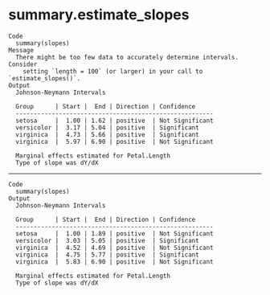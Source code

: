 # summary.estimate_slopes

    Code
      summary(slopes)
    Message
      There might be too few data to accurately determine intervals. Consider
        setting `length = 100` (or larger) in your call to `estimate_slopes()`.
    Output
      Johnson-Neymann Intervals
      
      Group      | Start |  End | Direction | Confidence     
      -------------------------------------------------------
      setosa     |  1.00 | 1.62 | positive  | Not Significant
      versicolor |  3.17 | 5.04 | positive  | Significant    
      virginica  |  4.73 | 5.66 | positive  | Significant    
      virginica  |  5.97 | 6.90 | positive  | Not Significant
      
      Marginal effects estimated for Petal.Length
      Type of slope was dY/dX

---

    Code
      summary(slopes)
    Output
      Johnson-Neymann Intervals
      
      Group      | Start |  End | Direction | Confidence     
      -------------------------------------------------------
      setosa     |  1.00 | 1.89 | positive  | Not Significant
      versicolor |  3.03 | 5.05 | positive  | Significant    
      virginica  |  4.52 | 4.69 | positive  | Not Significant
      virginica  |  4.75 | 5.77 | positive  | Significant    
      virginica  |  5.83 | 6.90 | positive  | Not Significant
      
      Marginal effects estimated for Petal.Length
      Type of slope was dY/dX

